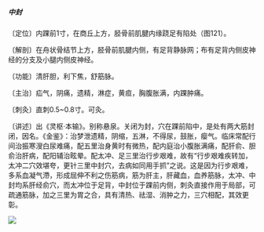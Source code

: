 ##### 中封

〔定位〕内踝前1寸，在商丘上方，胫骨前肌腱内缘跷足有陷处（图121）。

〔解剖〕在舟状骨结节上方，胫骨前肌腱内侧，有足背静脉网；布有足背内侧皮神经的分支及小腿内侧皮神经。

〔功能〕清肝胆，利下焦，舒筋脉。

〔主治〕疝气，阴痛，遗精，淋症，黄疸，胸腹胀满，内踝肿痛。

〔刺灸〕直刺0.5~0.8寸。可灸。

〔讲述〕出《灵枢·本输》。别称悬泉。关闭为封，穴在踝前陷中，是处有两大筋封闭，因名。《金鉴》：治梦泄遗精，阴缩，五淋，不得尿，鼓胀，瘿气。临床常配行间治振寒溲白尿难痛，配五里治身黄时有微热，配内庭治小腹胀满痛，配肝俞、胆俞治肝病，配阳辅治眩晕。配太冲、足三里治行步艰难，故有“行步艰难疾转加，太冲二穴效堪夸，更针三里中封穴，去病如同用手抓”之说。这是因为行步艰难，多系血凝气滯，形成屈伸不利之伤筋病，筋为肝主，肝藏血，血养筋脉，太冲、中封均系肝经俞穴，而太冲位于足背，中封位于踝前内侧，刺灸直接作用于局部，可疏通筋脉，加之三里为胃之合，具有清热、祛湿、消肿之力，三穴相配，其效更彰。

![](./img/图121.jpg)
